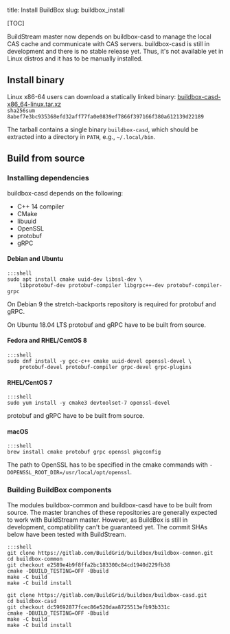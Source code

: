 title: Install BuildBox
slug: buildbox_install

[TOC]

BuildStream master now depends on buildbox-casd to manage the local CAS cache
and communicate with CAS servers. buildbox-casd is still in development and
there is no stable release yet. Thus, it's not available yet in Linux distros
and it has to be manually installed.

## Install binary

Linux x86-64 users can download a statically linked binary: [buildbox-casd-x86_64-linux.tar.xz]<br/>
`sha256sum 8abef7e3bc935368efd32aff77fa0e0839ef7866f397166f380a612139d22189`

The tarball contains a single binary `buildbox-casd`, which should be extracted
into a directory in `PATH`, e.g., `~/.local/bin`.

## Build from source

### Installing dependencies

buildbox-casd depends on the following:

* C++ 14 compiler
* CMake
* libuuid
* OpenSSL
* protobuf
* gRPC

#### Debian and Ubuntu
    :::shell
    sudo apt install cmake uuid-dev libssl-dev \
        libprotobuf-dev protobuf-compiler libgrpc++-dev protobuf-compiler-grpc

On Debian 9 the stretch-backports repository is required for protobuf and gRPC.

On Ubuntu 18.04 LTS protobuf and gRPC have to be built from source.

#### Fedora and RHEL/CentOS 8
    :::shell
    sudo dnf install -y gcc-c++ cmake uuid-devel openssl-devel \
        protobuf-devel protobuf-compiler grpc-devel grpc-plugins

#### RHEL/CentOS 7
    :::shell
    sudo yum install -y cmake3 devtoolset-7 openssl-devel

protobuf and gRPC have to be built from source.

#### macOS
    :::shell
    brew install cmake protobuf grpc openssl pkgconfig

The path to OpenSSL has to be specified in the cmake commands with
`-DOPENSSL_ROOT_DIR=/usr/local/opt/openssl`.

### Building BuildBox components

The modules buildbox-common and buildbox-casd have to be built from source.
The master branches of these repositories are generally expected to work with
BuildStream master. However, as BuildBox is still in development, compatibility
can't be guaranteed yet. The commit SHAs below have been tested with BuildStream.

    :::shell
    git clone https://gitlab.com/BuildGrid/buildbox/buildbox-common.git
    cd buildbox-common
    git checkout e2589e4b9f8ffa2bc183300c84cd1940d229fb38
    cmake -DBUILD_TESTING=OFF -Bbuild
    make -C build
    make -C build install

    git clone https://gitlab.com/BuildGrid/buildbox/buildbox-casd.git
    cd buildbox-casd
    git checkout dc59692877fcec86e520daa8725513efb93b331c
    cmake -DBUILD_TESTING=OFF -Bbuild
    make -C build
    make -C build install

[buildbox-casd-x86_64-linux.tar.xz]: https://buildbox-casd-binaries.nyc3.cdn.digitaloceanspaces.com/buildbox-casd-x86_64-linux-20190904-4169f21b.tar.xz

